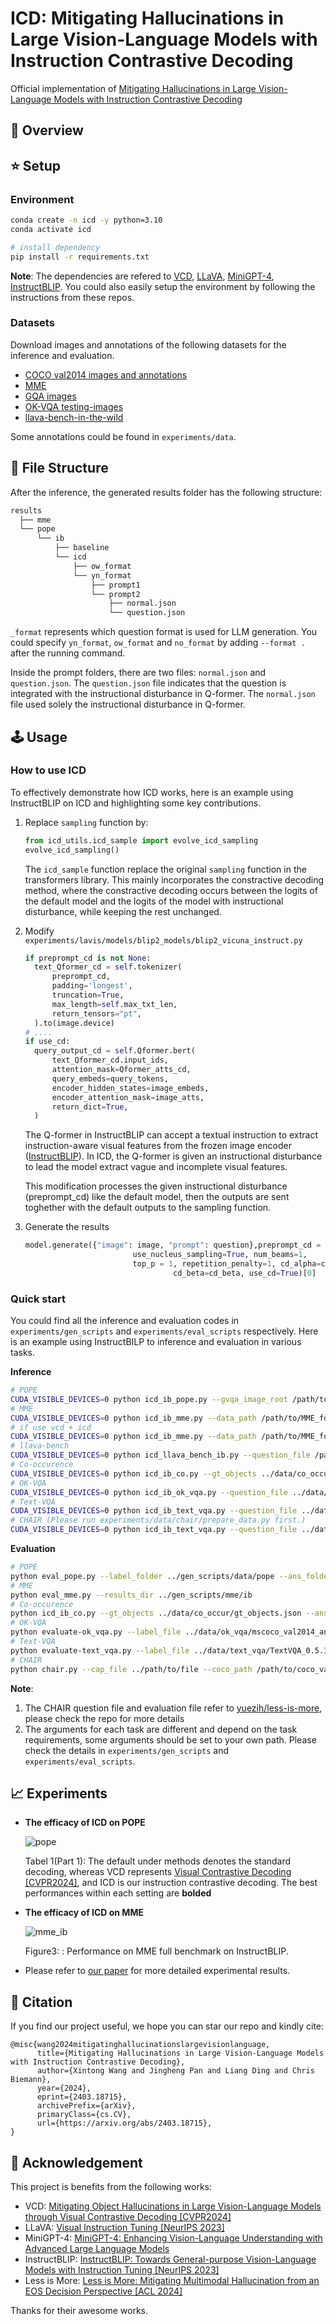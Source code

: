 # ICD: Mitigating Hallucinations in Large Vision-Language Models with Instruction Contrastive Decoding

<!-- **ICD:Mitigating Hallucinations in Large Vision-Language Models with Instruction Contrastive Decoding** -->

Official implementation of [Mitigating Hallucinations in Large Vision-Language Models with Instruction Contrastive Decoding](https://arxiv.org/abs/2403.18715)

## :eyes: Overview



## :star: Setup

### Environment

```bash
conda create -n icd -y python=3.10
conda activate icd

# install dependency
pip install -r requirements.txt
```

**Note**: The dependencies are refered to [VCD](https://github.com/DAMO-NLP-SG/VCD/tree/master), [LLaVA](https://github.com/haotian-liu/LLaVA), [MiniGPT-4](https://github.com/Vision-CAIR/MiniGPT-4), [InstructBLIP](https://github.com/salesforce/LAVIS). You could also easily setup the environment by following the instructions from these repos.

### Datasets

Download images and annotations of the following datasets for the inference and evaluation.

- [COCO val2014 images and annotations](https://cocodataset.org/#download)
- [MME](https://github.com/BradyFU/Awesome-Multimodal-Large-Language-Models/tree/Evaluation)
- [GQA images](https://cs.stanford.edu/people/dorarad/gqa/download.html)
- [OK-VQA testing-images](https://okvqa.allenai.org/download.html)
- [llava-bench-in-the-wild](https://huggingface.co/datasets/liuhaotian/llava-bench-in-the-wild/tree/main)

Some annotations could be found in `experiments/data`.

## :pushpin: File Structure

After the inference, the generated results folder has the following structure:

```bash
results
  ├── mme
  └── pope
      └── ib
          ├── baseline
          └── icd
              ├── ow_format
              └── yn_format
                  ├── prompt1
                  └── prompt2
                      ├── normal.json
                      └── question.json
```

`_format` represents which question format is used for LLM generation. You could specify `yn_format`, `ow_format` and `no_format` by adding `--format .` after the running command.

Inside the prompt folders, there are two files: `normal.json` and `question.json`. The `question.json` file indicates that the question is integrated with the instructional disturbance in Q-former. The `normal.json` file used solely the instructional disturbance in Q-former.

## :joystick: Usage

### How to use ICD

To effectively demonstrate how ICD works, here is an example using InstructBLIP on ICD and highlighting some key contributions.

1. Replace `sampling` function by:

   ```python
   from icd_utils.icd_sample import evolve_icd_sampling
   evolve_icd_sampling()
   ```

   The `icd_sample` function replace the original `sampling` function in the transformers library. This mainly incorporates the constractive decoding method, where the constractive decoding occurs between the logits of the default model and the logits of the model with instructional disturbance, while keeping the rest unchanged.

2. Modify `experiments/lavis/models/blip2_models/blip2_vicuna_instruct.py`

   ```python
   if preprompt_cd is not None:
     text_Qformer_cd = self.tokenizer(
         preprompt_cd,
         padding='longest',
         truncation=True,
         max_length=self.max_txt_len,
         return_tensors="pt",
     ).to(image.device)
   # ....
   if use_cd:
     query_output_cd = self.Qformer.bert(
         text_Qformer_cd.input_ids,
         attention_mask=Qformer_atts_cd,
         query_embeds=query_tokens,
         encoder_hidden_states=image_embeds,
         encoder_attention_mask=image_atts,
         return_dict=True,
     )
   ```

   The Q-former in InstructBLIP can accept a textual instruction to extract instruction-aware visual features from the frozen image encoder ([InstructBLIP](https://arxiv.org/abs/2305.06500)). In ICD, the Q-former is given an instructional disturbance to lead the model extract vague and incomplete visual features. 

   This modification processes the given instructional disturbance (preprompt_cd) like the default model, then the outputs are sent toghether with the default outputs to the sampling function.

3. Generate the results

   ```python
   model.generate({"image": image, "prompt": question},preprompt_cd = preprompt,
                           use_nucleus_sampling=True, num_beams=1,
                           top_p = 1, repetition_penalty=1, cd_alpha=cd_alpha, 			
                  					cd_beta=cd_beta, use_cd=True)[0]
   ```

### Quick start

You could find all the inference and evaluation codes in `experiments/gen_scripts` and `experiments/eval_scripts` respectively. Here is an example using InstructBILP to inference and evaluation in various tasks.

**Inference**

```bash
# POPE
CUDA_VISIBLE_DEVICES=0 python icd_ib_pope.py --gvqa_image_root /path/to/gvqa_image_folder --coco_image_root /path/to/coco_image_folder --question_folder ../data/pope --save_folder ./pope/ib
# MME
CUDA_VISIBLE_DEVICES=0 python icd_ib_mme.py --data_path /path/to/MME_folder --save_folder ./mme/ib
# if use vcd + icd
CUDA_VISIBLE_DEVICES=0 python icd_ib_mme.py --data_path /path/to/MME_folder --save_folder ./mme/ib --vcd
# llava-bench
CUDA_VISIBLE_DEVICES=0 python icd_llava_bench_ib.py --question_file /path/to/question_file --image_root /path/to/images --save_folder ./llava_bench/ib
# Co-occurence
CUDA_VISIBLE_DEVICES=0 python icd_ib_co.py --gt_objects ../data/co_occur/gt_objects.json --image_root /path/to/coco_val2014 --save_folder ./co_occur/ib
# OK-VQA
CUDA_VISIBLE_DEVICES=0 python icd_ib_ok_vqa.py --question_file ../data/ok_vqa/OpenEnded_mscoco_val2014_questions.json --image_root /path/to/images --save_folder ./ok_vqa/ib
# Text-VQA
CUDA_VISIBLE_DEVICES=0 python icd_ib_text_vqa.py --question_file ../data/text_vqa/TextVQA_0.5.1_val.json --image_root /path/to/images --save_folder ./text_vqa/ib
# CHAIR (Please run experiments/data/chair/prepare_data.py first.)
CUDA_VISIBLE_DEVICES=0 python icd_ib_text_vqa.py --question_file ../data/chair/chair-val.jsonl --image_root /path/to/images --save_folder ./chair/ib
```

**Evaluation**

```bash
# POPE
python eval_pope.py --label_folder ../gen_scripts/data/pope --ans_folder ../gen_scripts/pope_results/ib/icd
# MME
python eval_mme.py --results_dir ../gen_scripts/mme/ib
# Co-occurence
python icd_ib_co.py --gt_objects ../data/co_occur/gt_objects.json --ans_folder ../gen_scripts/co_occur/ib/icd
# OK-VQA
python evaluate-ok_vqa.py --label_file ../data/ok_vqa/mscoco_val2014_annotations_enhanced.json --ans_folder ../gen_scripts/ok_vqa/ib/icd
# Text-VQA
python evaluate-text_vqa.py --label_file ../data/text_vqa/TextVQA_0.5.1_val.json --ans_folder ../gen_scripts/text_vqa/ib/icd
# CHAIR
python chair.py --cap_file ../path/to/file --coco_path /path/to/coco_val2014_annotations 
```

**Note**: 

1. The CHAIR question file and evaluation file refer to [yuezih/less-is-more](https://github.com/yuezih/less-is-more), please check the repo for more details
2. The arguments for each task are different and depend on the task requirements, some arguments should be set to your own path. Please check the details in `experiments/gen_scripts` and `experiments/eval_scripts`.

## :chart_with_upwards_trend: Experiments

- **The efficacy of ICD on POPE**

  ![pope](figs/pope.png)

  Tabel 1(Part 1): The default under methods denotes the standard decoding, whereas VCD represents [Visual Contrastive Decoding [CVPR2024]](https://arxiv.org/abs/2311.16922), and ICD is our instruction contrastive decoding. The best performances within each setting are **bolded** 

- **The efficacy of ICD on MME**

  ![mme_ib](figs/mme_ib.png)

  Figure3: : Performance on MME full benchmark on InstructBLIP.

- Please refer to [our paper](https://arxiv.org/abs/2403.18715) for more detailed experimental results.

## :memo: Citation

If you find our project useful, we hope you can star our repo and kindly cite:

```
@misc{wang2024mitigatinghallucinationslargevisionlanguage,
      title={Mitigating Hallucinations in Large Vision-Language Models with Instruction Contrastive Decoding}, 
      author={Xintong Wang and Jingheng Pan and Liang Ding and Chris Biemann},
      year={2024},
      eprint={2403.18715},
      archivePrefix={arXiv},
      primaryClass={cs.CV},
      url={https://arxiv.org/abs/2403.18715}, 
}
```

## :paperclip: Acknowledgement

This project is benefits from the following works:

- VCD: [Mitigating Object Hallucinations in Large Vision-Language Models through Visual Contrastive Decoding [CVPR2024]](https://arxiv.org/abs/2311.16922)
- LLaVA: [Visual Instruction Tuning [NeurIPS 2023]](https://arxiv.org/abs/2304.08485)
- MiniGPT-4: [MiniGPT-4: Enhancing Vision-Language Understanding with Advanced Large Language Models](https://arxiv.org/abs/2304.10592)
- InstructBLIP: [InstructBLIP: Towards General-purpose Vision-Language Models with Instruction Tuning [NeurIPS 2023]](https://arxiv.org/abs/2305.06500)
- Less is More: [Less is More: Mitigating Multimodal Hallucination from an EOS Decision Perspective [ACL 2024]](https://arxiv.org/abs/2402.14545)

Thanks for their awesome works.
